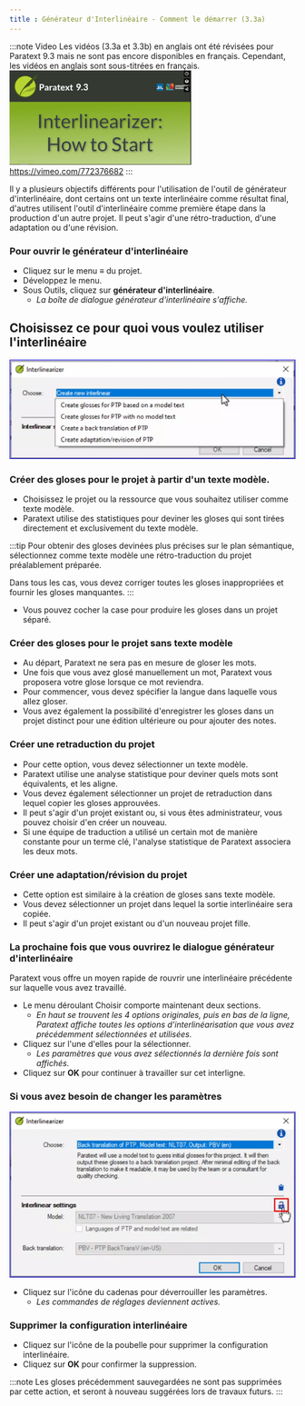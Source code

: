 ```yaml
---
title : Générateur d'Interlinéaire - Comment le démarrer (3.3a)
---
```


:::note Video
Les vidéos (3.3a et 3.3b) en anglais ont été révisées pour Paratext 9.3 mais ne sont pas encore disponibles en français. Cependant, les vidéos en anglais sont sous-titrées en français. 
[![ ](../../media/3.3a.EN.png)](https://vimeo.com/772376682)  
https://vimeo.com/772376682
:::

Il y a plusieurs objectifs différents pour l'utilisation de l'outil de générateur d'interlinéaire, dont certains ont un texte interlinéaire comme résultat final, d'autres utilisent l'outil d'interlinéaire comme première étape dans la production d'un autre projet. Il peut s'agir d'une rétro-traduction, d'une adaptation ou d'une révision.

### Pour ouvrir le générateur d'interlinéaire

- Cliquez sur le menu ≡ du projet.
- Développez le menu.
- Sous Outils, cliquez sur **générateur d'interlinéaire**.
    - *La boîte de dialogue générateur d'interlinéaire s'affiche.*

## Choisissez ce pour quoi vous voulez utiliser l'interlinéaire

![InterChoose.png](../../media/InterChoose.png)

### Créer des gloses pour le projet à partir d'un texte modèle.

- Choisissez le projet ou la ressource que vous souhaitez utiliser comme texte modèle.
- Paratext utilise des statistiques pour deviner les gloses qui sont tirées directement et exclusivement du texte modèle.

:::tip
Pour obtenir des gloses devinées plus précises sur le plan sémantique, sélectionnez comme texte modèle une rétro-traduction du projet préalablement préparée.

Dans tous les cas, vous devez corriger toutes les gloses inappropriées et fournir les gloses manquantes.
:::

- Vous pouvez cocher la case pour produire les gloses dans un projet séparé.

### Créer des gloses pour le projet sans texte modèle

- Au départ, Paratext ne sera pas en mesure de gloser les mots.
- Une fois que vous avez glosé manuellement un mot, Paratext vous proposera votre glose lorsque ce mot reviendra.
- Pour commencer, vous devez spécifier la langue dans laquelle vous allez gloser.
- Vous avez également la possibilité d'enregistrer les gloses dans un projet distinct pour une édition ultérieure ou pour ajouter des notes.

### Créer une retraduction du projet

- Pour cette option, vous devez sélectionner un texte modèle.
- Paratext utilise une analyse statistique pour deviner quels mots sont équivalents, et les aligne.
- Vous devez également sélectionner un projet de retraduction dans lequel copier les gloses approuvées.
- Il peut s'agir d'un projet existant ou, si vous êtes administrateur, vous pouvez choisir d'en créer un nouveau.
- Si une équipe de traduction a utilisé un certain mot de manière constante pour un terme clé, l'analyse statistique de Paratext associera les deux mots.

### Créer une adaptation/révision du projet

- Cette option est similaire à la création de gloses sans texte modèle.
- Vous devez sélectionner un projet dans lequel la sortie interlinéaire sera copiée.
- Il peut s'agir d'un projet existant ou d'un nouveau projet fille.

### La prochaine fois que vous ouvrirez le dialogue générateur d'interlinéaire

Paratext vous offre un moyen rapide de rouvrir une interlinéaire précédente sur laquelle vous avez travaillé.

- Le menu déroulant Choisir comporte maintenant deux sections.
  - *En haut se trouvent les 4 options originales, puis en bas de la ligne, Paratext affiche toutes les options d'interlinéarisation que vous avez précédemment sélectionnées et utilisées.*
- Cliquez sur l'une d'elles pour la sélectionner.
  - *Les paramètres que vous avez sélectionnés la dernière fois sont affichés.*
- Cliquez sur **OK** pour continuer à travailler sur cet interligne.

### Si vous avez besoin de changer les paramètres

![InterChangeSet.png](../../media/InterChangeSet.png)

- Cliquez sur l'icône du cadenas pour déverrouiller les paramètres.
  - *Les commandes de réglages deviennent actives.*

### Supprimer la configuration interlinéaire

- Cliquez sur l'icône de la poubelle pour supprimer la configuration interlinéaire.
- Cliquez sur **OK** pour confirmer la suppression.

:::note
Les gloses précédemment sauvegardées ne sont pas supprimées par cette action, et seront à nouveau suggérées lors de travaux futurs.
:::
